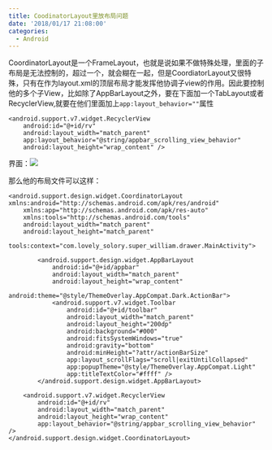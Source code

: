 ```yaml
---
title: CoodinatorLayout里放布局问题
date: '2018/01/17 21:08:00'
categories:
  - Android
---
```


CoordinatorLayout是一个FrameLayout，也就是说如果不做特殊处理，里面的子布局是无法控制的，超过一个，就会糊在一起，但是CoordiatorLayout又很特殊，只有在作为layout.xml的顶层布局才能发挥他协调子view的作用。因此要控制他的多个子View，比如除了AppBarLayout之外，要在下面加一个TabLayout或者RecyclerView,就要在他们里面加上`app:layout_behavior=""`属性
```
<android.support.v7.widget.RecyclerView
    android:id="@+id/rv"
    android:layout_width="match_parent"
    app:layout_behavior="@string/appbar_scrolling_view_behavior"
    android:layout_height="wrap_content" />
```

界面：![](http://upload-images.jianshu.io/upload_images/7177220-cc1660b2a345f2cb.jpg?imageMogr2/auto-orient/strip%7CimageView2/2/w/200)

那么他的布局文件可以这样：
```
<android.support.design.widget.CoordinatorLayout xmlns:android="http://schemas.android.com/apk/res/android"
    xmlns:app="http://schemas.android.com/apk/res-auto"
    xmlns:tools="http://schemas.android.com/tools"
    android:layout_width="match_parent"
    android:layout_height="match_parent"
    tools:context="com.lovely_solory.super_william.drawer.MainActivity">

        <android.support.design.widget.AppBarLayout
            android:id="@+id/appbar"
            android:layout_width="match_parent"
            android:layout_height="wrap_content"
            android:theme="@style/ThemeOverlay.AppCompat.Dark.ActionBar">
            <android.support.v7.widget.Toolbar
                android:id="@+id/toolbar"
                android:layout_width="match_parent"
                android:layout_height="200dp"
                android:background="#000"
                android:fitsSystemWindows="true"
                android:gravity="bottom"
                android:minHeight="?attr/actionBarSize"
                app:layout_scrollFlags="scroll|exitUntilCollapsed"
                app:popupTheme="@style/ThemeOverlay.AppCompat.Light"
                app:titleTextColor="#ffff" />
        </android.support.design.widget.AppBarLayout>

    <android.support.v7.widget.RecyclerView
        android:id="@+id/rv"
        android:layout_width="match_parent"
        android:layout_height="wrap_content"
        app:layout_behavior="@string/appbar_scrolling_view_behavior" />
</android.support.design.widget.CoordinatorLayout>
```
                                                                                                                                                                                                                                                                                                                                                                                                                                                                                                                                                                                                                                                                                                                                                                                                                                                                                                                                                                                                                                                                                                                                                                                                                                                                                                                                                                                                                                                                                                                                                                                                                                                                                                                                                                                                                                                                                                                                                                                                                                                                                                                                                                                                                                                                                                                                                                                                                                                                                                                                                                                                                                                                                                                                                                                                                                                                                                                                                                                                                                                                                                                                                                                                                                                                                                                                                                                                                                                                                                                                                                                                                                                                                                                                                                                                                                                                                                                                                                                                                                                                                                                                                                                                                                                                                                                                                                                                                                                                                                                                                                                                                                                                                                                                                                                                                                                                                                                                                                                                                                                                                                                                                                                                                                                                                                                                                                                                                                                                                                                                                                                                                                                                                                                                                                                                                                                                                                                                                                                                                                                                                                                                                                                                                                                                                                                                                                                                                                                                                                                                                                                                                                                                                                                                                                                                                                                                                                                                                                                                                                                                                                                                                                                                                                                                                                                                                                                                                                                                                                                                                                                                                                                                                                                                                                                                                                                                                                                                                                                                                                                                                                                                                                              